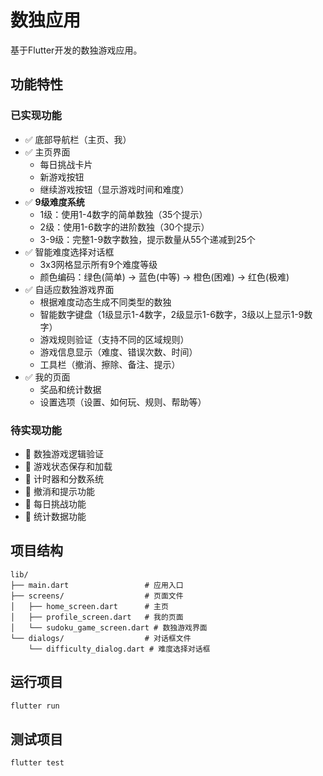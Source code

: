 # 数独应用

基于Flutter开发的数独游戏应用。

## 功能特性

### 已实现功能
- ✅ 底部导航栏（主页、我）
- ✅ 主页界面
  - 每日挑战卡片
  - 新游戏按钮
  - 继续游戏按钮（显示游戏时间和难度）
- ✅ **9级难度系统**
  - 1级：使用1-4数字的简单数独（35个提示）
  - 2级：使用1-6数字的进阶数独（30个提示）
  - 3-9级：完整1-9数字数独，提示数量从55个递减到25个
- ✅ 智能难度选择对话框
  - 3x3网格显示所有9个难度等级
  - 颜色编码：绿色(简单) → 蓝色(中等) → 橙色(困难) → 红色(极难)
- ✅ 自适应数独游戏界面
  - 根据难度动态生成不同类型的数独
  - 智能数字键盘（1级显示1-4数字，2级显示1-6数字，3级以上显示1-9数字）
  - 游戏规则验证（支持不同的区域规则）
  - 游戏信息显示（难度、错误次数、时间）
  - 工具栏（撤消、擦除、备注、提示）
- ✅ 我的页面
  - 奖品和统计数据
  - 设置选项（设置、如何玩、规则、帮助等）

### 待实现功能
- 🔄 数独游戏逻辑验证
- 🔄 游戏状态保存和加载
- 🔄 计时器和分数系统
- 🔄 撤消和提示功能
- 🔄 每日挑战功能
- 🔄 统计数据功能

## 项目结构

```
lib/
├── main.dart                 # 应用入口
├── screens/                  # 页面文件
│   ├── home_screen.dart      # 主页
│   ├── profile_screen.dart   # 我的页面
│   └── sudoku_game_screen.dart # 数独游戏界面
└── dialogs/                  # 对话框文件
    └── difficulty_dialog.dart # 难度选择对话框
```

## 运行项目

```bash
flutter run
```

## 测试项目

```bash
flutter test
```
